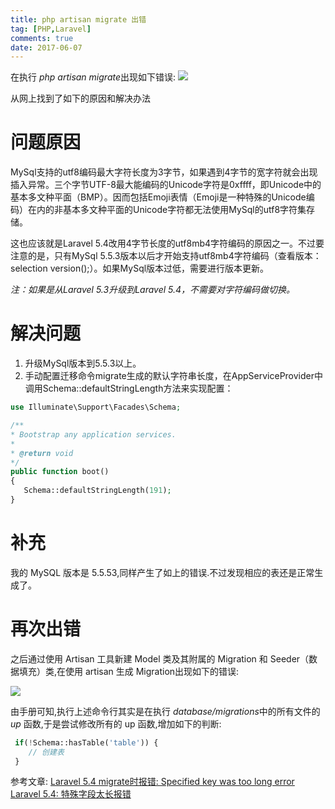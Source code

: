 ```yaml
---
title: php artisan migrate 出错
tag: [PHP,Laravel]
comments: true
date: 2017-06-07
---
```






在执行 *php artisan migrate*出现如下错误:
![](http://ww1.sinaimg.cn/large/d9e82fa4ly1fgcuzkgc7zj20og09xwfm.jpg)

从网上找到了如下的原因和解决办法

# 问题原因

MySql支持的utf8编码最大字符长度为3字节，如果遇到4字节的宽字符就会出现插入异常。三个字节UTF-8最大能编码的Unicode字符是0xffff，即Unicode中的基本多文种平面（BMP）。因而包括Emoji表情（Emoji是一种特殊的Unicode编码）在内的非基本多文种平面的Unicode字符都无法使用MySql的utf8字符集存储。

这也应该就是Laravel 5.4改用4字节长度的utf8mb4字符编码的原因之一。不过要注意的是，只有MySql 5.5.3版本以后才开始支持utf8mb4字符编码（查看版本：selection version();）。如果MySql版本过低，需要进行版本更新。

*注：如果是从Laravel 5.3升级到Laravel 5.4，不需要对字符编码做切换。*

# 解决问题

1. 升级MySql版本到5.5.3以上。
2. 手动配置迁移命令migrate生成的默认字符串长度，在AppServiceProvider中调用Schema::defaultStringLength方法来实现配置：

```php
use Illuminate\Support\Facades\Schema;

/**
* Bootstrap any application services.
*
* @return void
*/
public function boot()
{
   Schema::defaultStringLength(191);
}
```

# 补充 

我的 MySQL 版本是 5.5.53,同样产生了如上的错误.不过发现相应的表还是正常生成了。


# 再次出错

之后通过使用 Artisan 工具新建 Model 类及其附属的 Migration 和 Seeder（数据填充）类,在使用 artisan 生成 Migration出现如下的错误:

![](http://ww1.sinaimg.cn/large/d9e82fa4ly1fgcv521vjlj20o80a9q45.jpg)

由手册可知,执行上述命令行其实是在执行 *database/migrations*中的所有文件的 *up* 函数,于是尝试修改所有的 up 函数,增加如下的判断:

```php
 if(!Schema::hasTable('table')) {
    // 创建表
 }
```


参考文章:
[Laravel 5.4 migrate时报错: Specified key was too long error](https://segmentfault.com/a/1190000008416200)
[Laravel 5.4: 特殊字段太长报错](http://www.cnblogs.com/betx/p/6544090.html)
